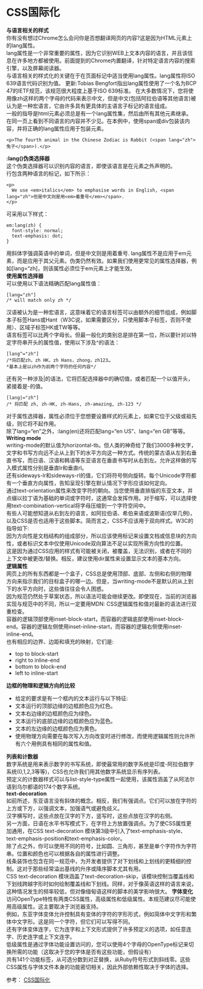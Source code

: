 # CSS国际化
**与语言相关的样式**  
你有没有想过Chrome怎么会问你是否想翻译网页的内容?这是因为HTML元素上的lang属性。  
lang属性是一个非常重要的属性，因为它识别WEB上文本内容的语言，并且该信息在许多地方都被使用。前面提到的Chrome内置翻译，针对特定语言内容的搜索引擎，以及屏幕阅读器。  
与语言相关的样式化的关键在于在页面标记中适当使用lang属性。lang属性将ISO 639语言代码识别为值。
更新:Tobias Bengfort指出lang属性使用了一个名为BCP 47的IETF规范，该规范很大程度上基于ISO 639标准。
在大多数情况下，您将使用像zh这样的两个字母的代码来表示中文，但是中文(包括阿拉伯语等其他语言)被认为是一种宏语言，它由许多具有更具体的主语言子标记的语言组成。  
一般的指导是html元素必须总是有一个lang属性集，然后由所有其他元素继承。  
在同一页上看到不同语言的内容并不少见。在本例中，使用span或div包装该内容，并将正确的lang属性应用于包装元素。
```
<p>The fourth animal in the Chinese Zodiac is Rabbit (<span lang="zh">兔子</span>).</p>
```
**:lang()伪类选择器**  
这个伪类选择器可以识别内容的语言，即使该语言是在元素之外声明的。  
行包含两种语言的标记，如下所示：  
```
<p>
  We use <em>italics</em> to emphasise words in English, <span lang="zh">但是中文则是用<em>着重号</em></span>.
</p>
```
可采用以下样式：
```
em:lang(zh) {
  font-style: normal;
  text-emphasis: dot;
}
```
用斜体字强调英语中的单词，但是中文则是用着重号.
lang属性不是应用于em元素，而是应用于其父元素。伪类仍然有效。如果我们使用更常见的属性选择器，例如[lang=“zh]，则该属性必须位于em元素上才能生效。  
**使用属性选择器**  
可以使用以下语法精确匹配lang属性值：
```
[lang="zh"]
/* will match only zh */
```
汉语被认为是一种宏语言，这意味着它的语言标签可以由额外的细节组成，例如脚本子标签Hans或Hant（W3C说，如果需要区分，只使用脚本子标签，否则不使用）、区域子标签HK或TW等等。    
语言标签可以比两个字母长。但最一般化的类别总是排在第一位，所以要针对以特定字符串开头的属性值，使用以下涉及^的语法：  
```
[lang^="zh"]
/*将匹配zh，zh HK，zh Hans，zhong，zh123…
*基本上是以zh作为前两个字符的任何内容*/
```
还有另一种涉及|的语法，它将匹配选择器中的确切值，或者匹配一个以值开头，紧接着是-的值。
```
[lang|="zh"]
/* 将匹配 zh, zh-HK, zh-Hans, zh-amazing, zh-123 */
```
对于属性选择器，属性必须位于您想要设置样式的元素上，如果它位于父级或祖先级，则它将不起作用。  
除了lang=“en”之外，:lang(en)还将匹配lang=“en US”、lang=“en GB”等等。  
**Writing mode**  
writing-mode的默认值为horizontal-tb。但人类的神奇给了我们3000多种文字，文字和书写方向远不止从上到下的水平方向这一种方式。传统的蒙古语从左到右垂直书写，而日语、汉语和韩语等东亚语言在垂直书写时从右到左。允许这样做的写入模式属性分别是垂直lr和垂直rl。  
还有sideways-lr和sideways-rl的值，它们将符号侧向旋转。每个Unicode字符都有一个垂直方向属性，告知呈现引擎在默认情况下字形应该如何定向。  
通过text-orientation属性来改变字符的朝向。当您使用垂直排版的东亚文本，并点缀以拉丁语为基础的单词或字符时，这通常会发挥作用。对于缩写，可以选择使用text-combination-vertical将字母压缩到一个字符空间中。  
有些人可能想知道从右到左的语言，如阿拉伯语、希伯来语或波斯语(仅举几例)，以及CSS是否也适用于这些脚本。简而言之，CSS不应该用于双向样式。W3C的指导如下:  
因为方向性是文档结构的组成部分，所以应该使用标记来设置文档或信息块的方向性，或者标识文本中仅使用Unicode双向算法不足以实现所需方向性的位置。  
这是因为通过CSS应用的样式有可能被关闭，被覆盖，无法识别，或者在不同的上下文中被更改/替换。相反，建议使用dir属性来设置显示文本的基本方向。  
**逻辑属性**  
网页上的所有东西都是一个盒子，CSS总是使用顶部、底部、左侧和右侧的物理方向来指示我们的目标盒子的哪一边。但是，当writing-mode不是默认的从上到下的水平方向时，这些值往往会令人困惑。  
因为规范仍然处于草案状态，所以语法可能会继续更改。即使现在，当前的浏览器实现与规范中的不同，所以一定要用MDN: CSS逻辑属性和值对最新的语法进行双重检查。  
容器的逻辑顶部使用inset-block-start，而容器的逻辑底部使用inset-block-end。容器的逻辑左侧使用inset-inline-start，而容器的逻辑右侧使用inset-inline-end。  
也有相应的边界、边距和填充的映射，它们是:  
- top to block-start
- right to inline-end
- bottom to block-end
- left to inline-start

**边框的物理和逻辑方向的比较**  
- 给定的要求是有一个框内的文本运行与以下特征:  
- 文本运行的顶部边缘的边框颜色应为红色。
- 文本右边缘的边框颜色应为绿色。
- 文本运行的底部边缘的边框颜色应为蓝色。
- 文本的左边缘的边框颜色应为黄色。
- 使用物理方向需要在每次写入方向改变时进行修改，而使用逻辑属性则允许所有六个用例具有相同的属性和值。

**列表和计数器**  
数字系统是用来表示数字的书写系统，即使最常用的数字系统是印度-阿拉伯数字系统(0,1,2,3等等)，CSS也允许我们用其他数字系统显示有序列表。  
预定义的计数器样式可以与list-style-type属性一起使用，该属性涵盖了从阿法尔语到乌尔都语的174个数字系统。  
**text-decoration**  
如前所述，东亚语言没有斜体的概念。相反，我们有强调点。它们可以放在字符的上方或下方，以强调文本，加强语气或避免歧义。  
汉字横写时，这些点放在汉字的下方，竖写时，这些点放在汉字的右侧。  
另一方面，日语在水平书写模式下，在字符上方放置强调点。为了使CSS属性更加通用，在CSS text-decoration 模块第3级中引入了text-emphasis-style、text-emphasis-position和text-emphasis-color。  
除了点之外，你可以使用不同的符号，比如圆、三角形，甚至是单个字符作为字符串。位置和颜色也可以根据各自的属性进行调整。  
线条装饰也包含在同一规范中，为开发者提供了对下划线和上划线的更精细的控制。这对于那些经常溢出基线的升序或降序脚本尤其有用。  
CSS text-decoration 模块涵盖了text-decoration-skip，该模块控制当覆盖线和下划线跨越字形时如何绘制覆盖线和下划线。同样，对于像英语这样的语言来说，这种情况发生的频率较低，但对像缅甸语这样的脚本的美学影响很大。
**字体变化**  
访问OpenType特性有两类CSS属性，高级属性和低级属性。本规范建议尽可能使用高级属性。这主要取决于浏览器支持。  
例如，东亚字体变体允许控制具有变体的字符的字形形式，例如简体中文字形和繁体中文字形。这是同一个字符，但它们可以写得不同。  
还有字体变体连字，它为连字和上下文形式提供了许多预定义的选项，如任意连字、历史连字或上下文连字。  
低级属性是通过字体功能设置访问的，您可以使用4个字母的OpenType标记来切换所需的功能（这取决于您的字体是否有这些功能，但假设有）  
共有141个功能标签，从可选分数到对正替换，从Ruby符号形式到斜线零。这些CSS属性与字体文件本身的功能密切相关，因此外部依赖性取决于字体的选择。

参考：
[CSS国际化](https://mp.weixin.qq.com/s/LCgdM02tXHMOFiQ7wC0H7Q)